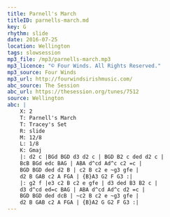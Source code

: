```yaml
---
title: Parnell's March
titleID: parnells-march.md
key: G
rhythm: slide
date: 2016-07-25
location: Wellington
tags: slowsession 
mp3_file: /mp3/parnells-march.mp3
mp3_licence: "© Four Winds. All Rights Reserved."
mp3_source: Four Winds
mp3_url: http://fourwindsirishmusic.com/
abc_source: The Session
abc_url: https://thesession.org/tunes/7512
source: Wellington
abc: |
    X: 2
    T: Parnell's March
    T: Tracey's Set
    R: slide
    M: 12/8
    L: 1/8
    K: Gmaj
    |: d2 c |BGd BGD d3 d2 c | BGD B2 c ded d2 c |
    BcB BGd edc BAG | ABA d^cd Ad^c c2 =c |
    BGD BGD ded d2 B | c2 B c2 e ~g3 gfe |
    d2 B GAB c2 A FGA | {B}A3 G2 F G3 :|
    |: g2 f |e3 c2 B c2 e gfe | d3 ded B3 B2 c |
    d3 d^cd ed=c BAG | ABA d^cd Ad^c d2 =c |
    BGD BGD ded dcB | ~c2 B c2 e ~g3 gfe |
    d2 B GAB c2 A FGA | {B}A2 G G2 F G3 :|
---
```


